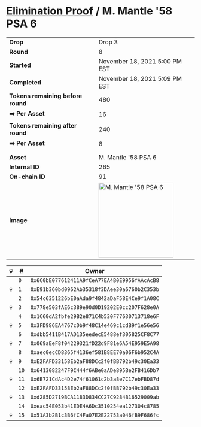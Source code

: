 # [Elimination Proof](./readme.md) / M. Mantle &#039;58 PSA 6

|||
|---|---|
| **Drop** | Drop 3 |
| **Round** | 8 |
| **Started** | November 18, 2021 5:00 PM EST |
| **Completed** | November 18, 2021 5:09 PM EST |
| **Tokens remaining before round** | 480 |
| **➡️ Per Asset** | 16 |
| **Tokens remaining after round** | 240 |
| **➡️ Per Asset** | 8 |
| | |
| **Asset** | M. Mantle &#039;58 PSA 6 |
| **Internal ID** | 265 |
| **On-chain ID** | 91 |
| **Image** | <img src="https://tcdn.blokpax.com/94d9199b-dc5b-4b43-adf8-582fa1f5e70d/23f4d9b3650b3dd07d1f0f77e6ae6edde1326ed15ce6825ce421a02fb03d1abe.jpg" height="200" alt="M. Mantle &#039;58 PSA 6" /> |


| 💀 | # | Owner |
| --- | --- | --- |
|  | `0` | `0x6C0bE077612411A9fCeA77EA4B0E9956fAAcAcB8` |
| 💀 | `1` | `0xE91b360bd0962Ab35318f3DAee30a6760b2C353b` |
|  | `2` | `0x54c6351226bE0aAda9f4842aDaF58E4Ce9f1A08C` |
| 💀 | `3` | `0x778e503fAE6c389e90d0D19202E0cc207F628e0A` |
|  | `4` | `0x1C60dA2fbfe29B2e871C4b530F77630713718e6F` |
| 💀 | `5` | `0x3FD986EA4767cDb9f48C14e469c1cdB9f1e56e56` |
|  | `6` | `0xdbb5411B417AD135eedecE5488ef305825CF8C77` |
| 💀 | `7` | `0x069aEeF8f04229321fD22d9F81e6A54E959E5A98` |
|  | `8` | `0xaec0ecCD8365f4136ef581B8EE70a06F6b952C4A` |
| 💀 | `9` | `0xE2FAFD33158Eb2aF88DCc2f0fBB792b49c30Ea33` |
|  | `10` | `0x6413082247F9C444f6ABe0aADe895Be2FB416Db7` |
| 💀 | `11` | `0x6B721CdAc4D2e74f61061c2b3a8e7C17ebFBD87d` |
|  | `12` | `0xE2FAFD33158Eb2aF88DCc2f0fBB792b49c30Ea33` |
| 💀 | `13` | `0xd285D2719BCA1183D834CC27C9284B16529009ab` |
|  | `14` | `0xeac54E053b41EDE4A6Dc3510254ea127304c8785` |
| 💀 | `15` | `0x51A3b2B1c3B6fC4Fa07E2E22753a046fB9F686fc` |
